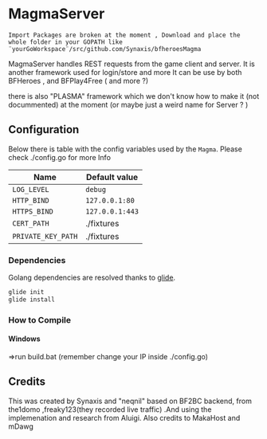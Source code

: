 # MagmaServer
``Import Packages are broken at the moment , Download and place the whole folder in your GOPATH
  like ¨yourGoWorkspace¨/src/github.com/Synaxis/bfheroesMagma``

MagmaServer handles REST requests from the game client and server.
It is another framework used for login/store and more
It can be use by both BFHeroes , and BFPlay4Free ( and more ?)

there is also "PLASMA" framework which we don't know how to make it (not docummented)
at the moment (or maybe just a weird name for Server ? ) 

## Configuration

Below there is table with the config variables used by the `Magma`.
Please check ./config.go for more Info

| Name               | Default value   |
|--------------------|-----------------|
| `LOG_LEVEL`        | `debug`         |
| `HTTP_BIND`        | `127.0.0.1:80`  |//you can use 8080
| `HTTPS_BIND`       | `127.0.0.1:443` |
| `CERT_PATH`        | ./fixtures      |
| `PRIVATE_KEY_PATH` | ./fixtures      |

### Dependencies
Golang dependencies are resolved thanks to [glide](https://github.com/Masterminds/glide).

```bash
glide init
glide install
```

### How to Compile

#### Windows

=>run build.bat (remember change your IP inside ./config.go)

## Credits

This was created by Synaxis and "neqnil" based on BF2BC backend, from the1domo ,freaky123(they recorded live traffic) .And using the implemenation and research from Aluigi. Also credits to MakaHost and mDawg
